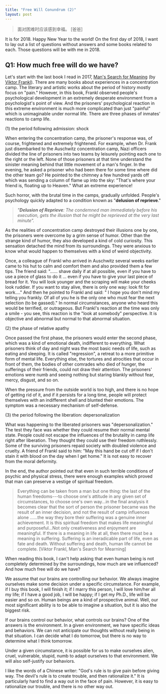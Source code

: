 ```yaml
---
title: "Free Will Conundrum (2)"
layout: post
---
```


> 面对困难时应该感到幸福。 [爸爸]

It is for 2018.  Happy New Year to the world! On the first day of 2018, I want to lay out a list of questions without answers and some books related to each. Those questions will be with me in 2018. 

<!--
- jerk?
- altruism? 
- nationality?
- the ceiling of the Chinese economy? 
- forecast?
-->

## Q1:  How much free will do we have?
  
Let's start with the last book I read in 2017, [Man's Search for Meaning](https://en.wikipedia.org/wiki/Man%27s_Search_for_Meaning) (by [Viktor Frankl](https://en.wikipedia.org/wiki/Viktor_Frankl)).  There are many books about experiences in a concentration camp. The literary and artistic works about the period of history mostly focus on "pain." However, in this book, Frankl observed people's psychological development in an extremely desperate environment from a psychologist's point of view. 
And the prisoners' psychological reaction in this extreme environment is much more complicated than just "painful" which is unimaginable under normal life. There are three phases of inmates' reactions to camp life.

(1) the period following admission: shock

When entering the concentration camp, the prisoner's response was, of course, frightened and extremely frightened. For example, when Dr. Frank just disembarked to the Auschwitz concentration camp, Nazi officers divided the line of prisoners into two teams by leisurely pointing each one to the right or the left. None of those prisoners at that time understand the sinister meaning behind that little movement of a man's finger. In the evening, he asked a prisoner who had been there for some time where did the other team go? He pointed to the chimney a few hundred yards off which was sending a column of flame up into the sky: "That's where your friend is, floating up to Heaven." What an extreme experience! 

Such horror, with the brutal time in the camps, gradually unfolded. People's psychology quickly adapted to a condition known as "**delusion of reprieve**." 

>  _"**Delusion of Reprieve**: The condemned man immediately before his execution, gets the illusion that he might be reprieved at the very last minute"._

As the realities of concentration camp destroyed their illusions one by one, the prisoners were overcome by a grim sense of humor. Other than the strange kind of humor, they also developed a kind of cold curiosity. This sensation detached the mind from its surroundings. They were anxious to know what would happen to themselves with a kind of weird objectivity.

Once, a colleague of Frankl who arrived in Auschwitz several weeks earlier came to his hut to calm and comfort them and also provided them a few tips. The friend said: "...... shave daily if at all possible, even if you have to use a piece of glass to do it ... even if you have to give your last piece of bread for it. You will look younger and the scraping will make your cheeks look ruddier. If you want to stay alive, there is only one way: look fit for work...." And then he pointed to Frankl and said: " I hope you don't mind my telling you frankly. Of all of you he is the only one who must fear the next selection (to be gassed)." In normal circumstances, anyone who heard this would be terrified, or outrageous. But Frankl's reaction at the time was only a smile - you see, this reaction is the "look at somebody" perspective.  It is objective and abnormal but normal to that abnormal situation.

(2) the phase of relative apathy

Once passed the first phase, the prisoners would enter the second phase, which was a kind of emotional death, indifferent to everything. What prisoners think of day and night was the most basic needs of life, such as eating and sleeping. It is called "regression", a retreat to a more primitive form of mental life. Everything else, the tortures and atrocities that occur in front of them, the bodies of other comrades who died of hunger, the sufferings of their friends, could not draw their attention. The prisoners' emotions were numb and seeing nothing but staring blankly without fear, mercy, disgust, and so on.

When the pressure from the outside world is too high, and there is no hope of getting rid of it, and if it persists for a long time, people will protect themselves with an indifferent shell and blunted their emotions. The symptom was a necessary mechanism of self-defense.

(3)  the period following the liberation: depersonalization

What was happening to the liberated prisoners was "depersonalization."  The test they face was whether they could resume their normal mental state. People could not escape the influences of the brutality in camp life right after liberation. They thought they could use their freedom ruthlessly. Some of the surviving prisoners repaid society with doubled violence and cruelty. A friend of Frankl said to him: "May this hand be cut off if I don't stain it with blood on the day when I get home."  It is not easy to recover from the moral deformity. 

In the end, the author pointed out that even in such terrible conditions of psychic and physical stress, there were enough examples which proved that man can preserve a vestige of spiritual freedom. 

> Everything can be taken from a man but one thing: the last of the human freedoms---to choose one's attitude in any given set of circumstances, to choose one's own way...in the final analysis it becomes clear that the sort of person the prisoner became was the result of an inner decision, and not the result of camp influences alone ......the way they bore their suffering was a genuine inner achievement. It is this spiritual freedom that makes life meaningful and purposeful...Not only creativeness and enjoyment are meaningful. If there is a meaning in life at all, then there must be a meaning in suffering. Suffering is an ineradicable part of life, even as fate and death. Without suffering and death, human life cannot be complete.  [Viktor Frankl, Man's Search for Mearning]

When reading this book, I can't help asking that even human being is not completely determined by the surroundings, how much are we influenced? And how much free will do we have? 

We assume that our brains are controlling our behavior. We always imagine ourselves make some decision under a specific circumstance. For example, if I buy this book, I will finish it; if I marry this person, I will love him/her all my life; if I have a good job, I will be happy; if I get my Ph.D., life will be easier and so on.
Human beings are a kind of prospective animal. Well, our most significant ability is to be able to imagine a situation, but it is also the biggest risk.

If our brains control our behavior, what controls our brains? One of the answers is the environment. In a given environment, we have specific ideas and behaviors. We can not anticipate our thoughts without really being in that situation.  I can decide what I do tomorrow, but there is no way to determine what I think tomorrow. 

Under a given circumstance, it is possible for us to make ourselves alien, cruel, vulnerable, stupid, numb to adapt ourselves to that environment. We will also self-justify our behaviors.

I like the words of a Chinese writer: "God's rule is to give pain before giving way. The devil's rule is to create trouble, and then rationalize it." It is particularly hard to find a way out in the face of pain. However, it is easy to rationalize our trouble, and there is no other way out.